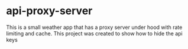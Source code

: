 # api-proxy-server
This is a small weather app that has a proxy server under hood with rate limiting and cache. This project was created to show how to hide the api keys
